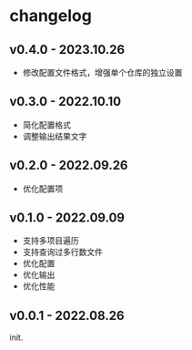 # changelog

## v0.4.0 - 2023.10.26

- 修改配置文件格式，增强单个仓库的独立设置

## v0.3.0 - 2022.10.10

- 简化配置格式
- 调整输出结果文字

## v0.2.0 - 2022.09.26

- 优化配置项

## v0.1.0 - 2022.09.09

- 支持多项目遍历
- 支持查询过多行数文件
- 优化配置
- 优化输出
- 优化性能

## v0.0.1 - 2022.08.26

init.
